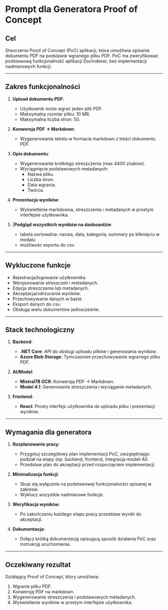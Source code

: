 # Prompt dla Generatora Proof of Concept

## Cel
Stworzenie Proof of Concept (PoC) aplikacji, która umożliwia opisanie dokumentu PDF na podstawie wgranego pliku PDF. PoC ma zweryfikować podstawową funkcjonalność aplikacji DocIndexer, bez implementacji nadmiarowych funkcji.

---

## Zakres funkcjonalności
1. **Upload dokumentu PDF**:  
   - Użytkownik może wgrać jeden plik PDF.  
   - Maksymalny rozmiar pliku: 10 MB.  
   - Maksymalna liczba stron: 50.  

2. **Konwersja PDF → Markdown**:  
   - Wygenerowanie tekstu w formacie markdown z treści dokumentu PDF.  

3. **Opis dokumentu**:  
   - Wygenerowanie krótkiego streszczenia (max 4400 znaków).  
   - Wyciągnięcie podstawowych metadanych:  
     - Nazwa pliku.  
     - Liczba stron.  
     - Data wgrania.
     - Twórca.  

4. **Prezentacja wyników**:  
   - Wyświetlenie markdowna, streszczenia i metadanych w prostym interfejsie użytkownika.  

5. |**Podgląd wszystkich wyników na dasboardzie**:
    - tabela sortowalna: nazwa, data, kategoria, summary po kliknięciu w modalu 
    - możliwośc exportu do csv.

---

## Wykluczone funkcje
- Rejestracja/logowanie użytkownika.  
- Wersjonowanie streszczeń i metadanych.  
- Edycja streszczenia lub metadanych.  
- Akceptacja/odrzucenie wyników.  
- Przechowywanie danych w bazie.  
- Eksport danych do csv.  
- Obsługa wielu dokumentów jednocześnie.  

---

## Stack technologiczny
1. **Backend**:  
   - **.NET Core**: API do obsługi uploadu plików i generowania wyników.  
   - **Azure Blob Storage**: Tymczasowe przechowywanie wgranego pliku PDF.  

2. **AI/Model**:  
   - **Mistral7B OCR**: Konwersja PDF → Markdown.  
   - **Model 4.1**: Generowanie streszczenia i wyciąganie metadanych.  

3. **Frontend**:  
   - **React**: Prosty interfejs użytkownika do uploadu pliku i prezentacji wyników.  

---

## Wymagania dla generatora
1. **Rozplanowanie pracy**:  
   - Przygotuj szczegółowy plan implementacji PoC, uwzględniając podział na etapy (np. backend, frontend, integracja modeli AI).  
   - Przedstaw plan do akceptacji przed rozpoczęciem implementacji.  

2. **Minimalizacja funkcji**:  
   - Skup się wyłącznie na podstawowej funkcjonalności opisanej w zakresie.  
   - Wyklucz wszystkie nadmiarowe funkcje.  

3. **Weryfikacja wyników**:  
   - Po zakończeniu każdego etapu pracy przedstaw wyniki do akceptacji.  

4. **Dokumentacja**:  
   - Dołącz krótką dokumentację opisującą sposób działania PoC oraz instrukcję uruchomienia.  

---

## Oczekiwany rezultat
Działający Proof of Concept, który umożliwia:  
1. Wgranie pliku PDF.  
2. Konwersję PDF na markdown.  
3. Wygenerowanie streszczenia i podstawowych metadanych.  
4. Wyświetlenie wyników w prostym interfejsie użytkownika.
